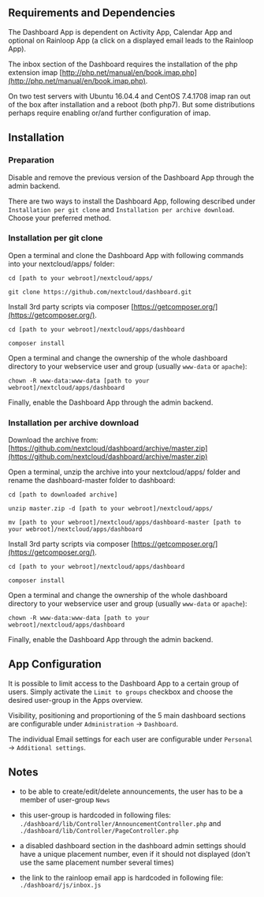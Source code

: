 
## Requirements and Dependencies

The Dashboard App is dependent on Activity App, Calendar App and optional on
Rainloop App (a click on a displayed email leads to the Rainloop App).

The inbox section of the Dashboard requires the installation of the
php extension imap [http://php.net/manual/en/book.imap.php](http://php.net/manual/en/book.imap.php).

On two test servers with Ubuntu 16.04.4 and CentOS 7.4.1708
imap ran out of the box after installation and a reboot (both php7).
But some distributions perhaps require enabling or/and further configuration of
imap.


## Installation

### Preparation

Disable and remove the previous version of the Dashboard App through the
admin backend.

There are two ways to install the Dashboard App, following described under
`Installation per git clone` and `Installation per archive download`.
Choose your preferred method.


### Installation per git clone

Open a terminal and clone the Dashboard App with following commands into your
nextcloud/apps/ folder:
```
cd [path to your webroot]/nextcloud/apps/
```
```
git clone https://github.com/nextcloud/dashboard.git
```

Install 3rd party scripts via composer [https://getcomposer.org/](https://getcomposer.org/).
```
cd [path to your webroot]/nextcloud/apps/dashboard
```
```
composer install
```

Open a terminal and change the ownership of the whole dashboard directory to
your webservice user and group (usually `www-data` or `apache`):
```
chown -R www-data:www-data [path to your webroot]/nextcloud/apps/dashboard
```

Finally, enable the Dashboard App through the admin backend.


### Installation per archive download

Download the archive from:
[https://github.com/nextcloud/dashboard/archive/master.zip](https://github.com/nextcloud/dashboard/archive/master.zip)

Open a terminal, unzip the archive into your nextcloud/apps/ folder and
rename the dashboard-master folder to dashboard: 
```
cd [path to downloaded archive]
```
```
unzip master.zip -d [path to your webroot]/nextcloud/apps/
```
```
mv [path to your webroot]/nextcloud/apps/dashboard-master [path to your webroot]/nextcloud/apps/dashboard
```

Install 3rd party scripts via composer [https://getcomposer.org/](https://getcomposer.org/).
```
cd [path to your webroot]/nextcloud/apps/dashboard
```
```
composer install
```

Open a terminal and change the ownership of the whole dashboard directory to
your webservice user and group (usually `www-data` or `apache`):
```
chown -R www-data:www-data [path to your webroot]/nextcloud/apps/dashboard
```

Finally, enable the Dashboard App through the admin backend.


## App Configuration

It is possible to limit access to the Dashboard App to a certain group of users.
Simply activate the `Limit to groups` checkbox and choose the desired
user-group in the Apps overview.

Visibility, positioning and proportioning of the 5 main dashboard sections
are configurable under `Administration` -> `Dashboard`.

The individual Email settings for each user are configurable under `Personal` ->
`Additional settings`.


## Notes

- to be able to create/edit/delete announcements, the user has to be a member
 of user-group `News`

- this user-group is hardcoded in following files:
 `./dashboard/lib/Controller/AnnouncementController.php`
 and
 `./dashboard/lib/Controller/PageController.php`

- a disabled dashboard section in the dashboard admin settings should have a
 unique placement number, even if it should not displayed
 (don't use the same placement number several times)

- the link to the rainloop email app is hardcoded in following file:
 `./dashboard/js/inbox.js`
